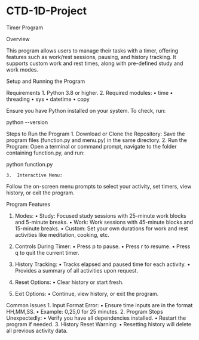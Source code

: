 # CTD-1D-Project

Timer Program

Overview

This program allows users to manage their tasks with a timer, offering features such as work/rest sessions, pausing, and history tracking. It supports custom work and rest times, along with pre-defined study and work modes.

Setup and Running the Program

Requirements
	1.	Python 3.8 or higher.
	2.	Required modules:
        •	time
        •	threading
        •	sys
        •	datetime
        •	copy

Ensure you have Python installed on your system. To check, run:

python --version

Steps to Run the Program
	1.	Download or Clone the Repository:
Save the program files (function.py and menu.py) in the same directory.
	2.	Run the Program:
Open a terminal or command prompt, navigate to the folder containing function.py, and run:

python function.py


	3.	Interactive Menu:
Follow the on-screen menu prompts to select your activity, set timers, view history, or exit the program.

Program Features

1. Modes:
	•	Study: Focused study sessions with 25-minute work blocks and 5-minute breaks.
	•	Work: Work sessions with 45-minute blocks and 15-minute breaks.
	•	Custom: Set your own durations for work and rest activities like meditation, cooking, etc.

2. Controls During Timer:
	•	Press p to pause.
	•	Press r to resume.
	•	Press q to quit the current timer.

3. History Tracking:
	•	Tracks elapsed and paused time for each activity.
	•	Provides a summary of all activities upon request.

4. Reset Options:
	•	Clear history or start fresh.

5. Exit Options:
	•	Continue, view history, or exit the program.

Common Issues
	1.	Input Format Error:
        •	Ensure time inputs are in the format HH,MM,SS.
        •	Example: 0,25,0 for 25 minutes.
	2.	Program Stops Unexpectedly:
        •	Verify you have all dependencies installed.
        •	Restart the program if needed.
	3.	History Reset Warning:
        •	Resetting history will delete all previous activity data.


